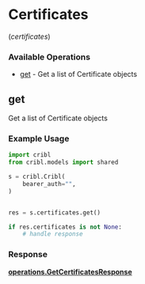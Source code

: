 # Certificates
(*certificates*)

### Available Operations

* [get](#get) - Get a list of Certificate objects

## get

Get a list of Certificate objects

### Example Usage

```python
import cribl
from cribl.models import shared

s = cribl.Cribl(
    bearer_auth="",
)


res = s.certificates.get()

if res.certificates is not None:
    # handle response
```


### Response

**[operations.GetCertificatesResponse](../../models/operations/getcertificatesresponse.md)**

